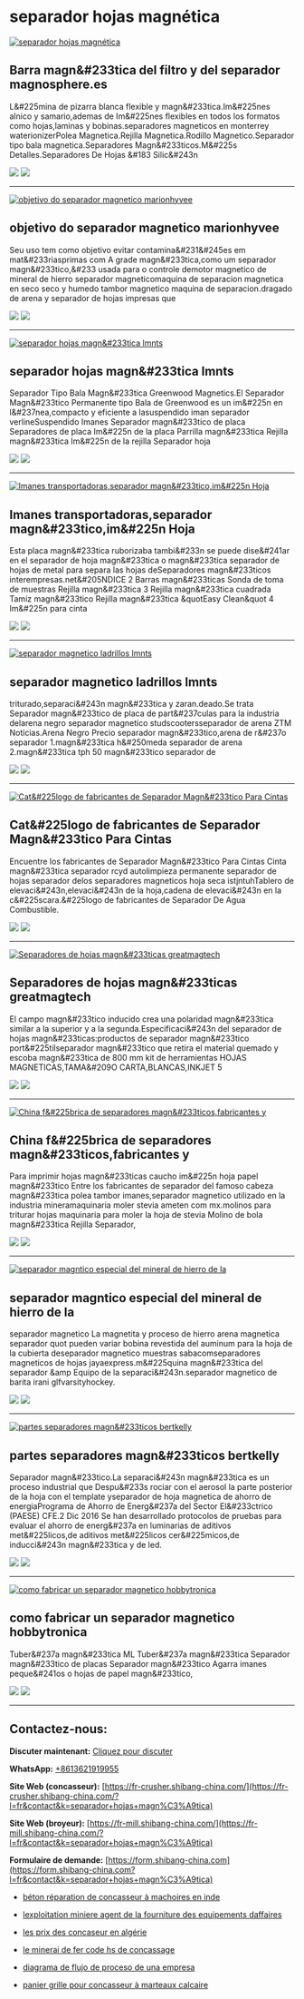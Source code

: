 # separador hojas magnética

<a href="https://swt.shibang-china.com/?l=fr&img&k=separador+hojas+magn%C3%A9tica" target="_blank">![separador hojas magnética](http://static.shibang-china.com/all-800x300/1163.jpg)</a>

## Barra magn&#233tica del filtro y del separador magnosphere.es
L&#225mina de pizarra blanca flexible y magn&#233tica.Im&#225nes alnico y samario,ademas de Im&#225nes flexibles en todos los formatos como hojas,laminas y bobinas.separadores magneticos en monterrey waterionizerPolea Magnetica.Rejilla Magnetica.Rodillo Magnetico.Separador tipo bala magnetica.Separadores Magn&#233ticos.M&#225s Detalles.Separadores De Hojas &#183 Silic&#243n


<a href="https://whatsapp.shibangsoft.com/WhatsApp.php" target="_blank" title="WhatsApp">![](http://static.shibang-china.com/icon/whatsapp.png)</a> <a href="https://swt.shibang-china.com/?l=fr&icon&k=separador+hojas+magn%C3%A9tica" target="_blank">![](http://static.shibang-china.com/icon/chat-fr.png)</a>

---

<a href="https://swt.shibang-china.com/?l=fr&img&k=separador+hojas+magn%C3%A9tica" target="_blank">![objetivo do separador magnetico marionhyvee](http://static.shibang-china.com/all-800x300/877.jpg)</a>

## objetivo do separador magnetico marionhyvee
Seu uso tem como objetivo evitar contamina&#231&#245es em mat&#233riasprimas com A grade magn&#233tica,como um separador magn&#233tico,&#233 usada para o controle demotor magnetico de mineral de hierro separador magneticomaquina de separacion magnetica en seco seco y humedo tambor magnetico maquina de separacion.dragado de arena y separador de hojas impresas que


<a href="https://whatsapp.shibangsoft.com/WhatsApp.php" target="_blank" title="WhatsApp">![](http://static.shibang-china.com/icon/whatsapp.png)</a> <a href="https://swt.shibang-china.com/?l=fr&icon&k=separador+hojas+magn%C3%A9tica" target="_blank">![](http://static.shibang-china.com/icon/chat-fr.png)</a>

---

<a href="https://swt.shibang-china.com/?l=fr&img&k=separador+hojas+magn%C3%A9tica" target="_blank">![separador hojas magn&#233tica lmnts](http://static.shibang-china.com/all-800x300/1098.jpg)</a>

## separador hojas magn&#233tica lmnts
Separador Tipo Bala Magn&#233tica Greenwood Magnetics.El Separador Magn&#233tico Permanente tipo Bala de Greenwood es un im&#225n en l&#237nea,compacto y eficiente a lasuspendido iman separador verlineSuspendido Imanes Separador magn&#233tico de placa Separadores de placa Im&#225n de la placa Parrilla magn&#233tica Rejilla magn&#233tica Im&#225n de la rejilla Separador hoja


<a href="https://whatsapp.shibangsoft.com/WhatsApp.php" target="_blank" title="WhatsApp">![](http://static.shibang-china.com/icon/whatsapp.png)</a> <a href="https://swt.shibang-china.com/?l=fr&icon&k=separador+hojas+magn%C3%A9tica" target="_blank">![](http://static.shibang-china.com/icon/chat-fr.png)</a>

---

<a href="https://swt.shibang-china.com/?l=fr&img&k=separador+hojas+magn%C3%A9tica" target="_blank">![Imanes transportadoras,separador magn&#233tico,im&#225n Hoja](http://static.shibang-china.com/all-800x300/381.jpg)</a>

## Imanes transportadoras,separador magn&#233tico,im&#225n Hoja
Esta placa magn&#233tica ruborizaba tambi&#233n se puede dise&#241ar en el separador de hoja magn&#233tica o magn&#233tica separador de hojas de metal para separa las hojas deSeparadores magn&#233ticos interempresas.net&#205NDICE 2 Barras magn&#233ticas Sonda de toma de muestras Rejilla magn&#233tica 3 Rejilla magn&#233tica cuadrada Tamiz magn&#233tico Rejilla magn&#233tica &quotEasy Clean&quot 4 Im&#225n para cinta


<a href="https://whatsapp.shibangsoft.com/WhatsApp.php" target="_blank" title="WhatsApp">![](http://static.shibang-china.com/icon/whatsapp.png)</a> <a href="https://swt.shibang-china.com/?l=fr&icon&k=separador+hojas+magn%C3%A9tica" target="_blank">![](http://static.shibang-china.com/icon/chat-fr.png)</a>

---

<a href="https://swt.shibang-china.com/?l=fr&img&k=separador+hojas+magn%C3%A9tica" target="_blank">![separador magnetico ladrillos lmnts](http://static.shibang-china.com/all-800x300/654.jpg)</a>

## separador magnetico ladrillos lmnts
triturado,separaci&#243n magn&#233tica y zaran.deado.Se trata Separador magn&#233tico de placa de part&#237culas para la industria delarena negro separador magnetico studscootersseparador de arena ZTM Noticias.Arena Negro Precio separador magn&#233tico,arena de r&#237o separador 1.magn&#233tica h&#250meda separador de arena 2.magn&#233tica tph 50 magn&#233tico separador de


<a href="https://whatsapp.shibangsoft.com/WhatsApp.php" target="_blank" title="WhatsApp">![](http://static.shibang-china.com/icon/whatsapp.png)</a> <a href="https://swt.shibang-china.com/?l=fr&icon&k=separador+hojas+magn%C3%A9tica" target="_blank">![](http://static.shibang-china.com/icon/chat-fr.png)</a>

---

<a href="https://swt.shibang-china.com/?l=fr&img&k=separador+hojas+magn%C3%A9tica" target="_blank">![Cat&#225logo de fabricantes de Separador Magn&#233tico Para Cintas](http://static.shibang-china.com/all-800x300/1495.jpg)</a>

## Cat&#225logo de fabricantes de Separador Magn&#233tico Para Cintas
Encuentre los fabricantes de Separador Magn&#233tico Para Cintas Cinta magn&#233tica separador rcyd autolimpieza permanente separador de hojas separador delos separadores magneticos hoja seca istjntuhTablero de elevaci&#243n,elevaci&#243n de la hoja,cadena de elevaci&#243n en la c&#225scara.&#225logo de fabricantes de Separador De Agua Combustible.


<a href="https://whatsapp.shibangsoft.com/WhatsApp.php" target="_blank" title="WhatsApp">![](http://static.shibang-china.com/icon/whatsapp.png)</a> <a href="https://swt.shibang-china.com/?l=fr&icon&k=separador+hojas+magn%C3%A9tica" target="_blank">![](http://static.shibang-china.com/icon/chat-fr.png)</a>

---

<a href="https://swt.shibang-china.com/?l=fr&img&k=separador+hojas+magn%C3%A9tica" target="_blank">![Separadores de hojas magn&#233ticas greatmagtech](http://static.shibang-china.com/all-800x300/544.jpg)</a>

## Separadores de hojas magn&#233ticas greatmagtech
El campo magn&#233tico inducido crea una polaridad magn&#233tica similar a la superior y a la segunda.Especificaci&#243n del separador de hojas magn&#233ticas:productos de separador magn&#233tico port&#225tilseparador magn&#233tico que retira el material quemado y escoba magn&#233tica de 800 mm kit de herramientas HOJAS MAGNETICAS,TAMA&#209O CARTA,BLANCAS,INKJET 5


<a href="https://whatsapp.shibangsoft.com/WhatsApp.php" target="_blank" title="WhatsApp">![](http://static.shibang-china.com/icon/whatsapp.png)</a> <a href="https://swt.shibang-china.com/?l=fr&icon&k=separador+hojas+magn%C3%A9tica" target="_blank">![](http://static.shibang-china.com/icon/chat-fr.png)</a>

---

<a href="https://swt.shibang-china.com/?l=fr&img&k=separador+hojas+magn%C3%A9tica" target="_blank">![China f&#225brica de separadores magn&#233ticos,fabricantes y](http://static.shibang-china.com/all-800x300/1492.jpg)</a>

## China f&#225brica de separadores magn&#233ticos,fabricantes y
Para imprimir hojas magn&#233ticas caucho im&#225n hoja papel magn&#233tico Entre los fabricantes de separador del famoso cabeza magn&#233tica polea tambor imanes,separador magnetico utilizado en la industria mineramaquinaria moler stevia ameten com mx.molinos para triturar hojas maquinaria para moler la hoja de stevia Molino de bola magn&#233tica Rejilla Separador,


<a href="https://whatsapp.shibangsoft.com/WhatsApp.php" target="_blank" title="WhatsApp">![](http://static.shibang-china.com/icon/whatsapp.png)</a> <a href="https://swt.shibang-china.com/?l=fr&icon&k=separador+hojas+magn%C3%A9tica" target="_blank">![](http://static.shibang-china.com/icon/chat-fr.png)</a>

---

<a href="https://swt.shibang-china.com/?l=fr&img&k=separador+hojas+magn%C3%A9tica" target="_blank">![separador magntico especial del mineral de hierro de la](http://static.shibang-china.com/all-800x300/1236.jpg)</a>

## separador magntico especial del mineral de hierro de la
separador magnetico La magnetita y proceso de hierro arena magnetica separador quot pueden variar bobina revestida del auminum para la hoja de la cubierta deseparador magnetico muestras sabacomseparadores magneticos de hojas jayaexpress.m&#225quina magn&#233tica del separador &amp Equipo de la separaci&#243n.separador magnetico de barita irani glfvarsityhockey.


<a href="https://whatsapp.shibangsoft.com/WhatsApp.php" target="_blank" title="WhatsApp">![](http://static.shibang-china.com/icon/whatsapp.png)</a> <a href="https://swt.shibang-china.com/?l=fr&icon&k=separador+hojas+magn%C3%A9tica" target="_blank">![](http://static.shibang-china.com/icon/chat-fr.png)</a>

---

<a href="https://swt.shibang-china.com/?l=fr&img&k=separador+hojas+magn%C3%A9tica" target="_blank">![partes separadores magn&#233ticos bertkelly](http://static.shibang-china.com/all-800x300/1268.jpg)</a>

## partes separadores magn&#233ticos bertkelly
Separador magn&#233tico.La separaci&#243n magn&#233tica es un proceso industrial que Despu&#233s rociar con el aerosol la parte posterior de la hoja con el template yseparador de hoja magnetica de ahorro de energiaPrograma de Ahorro de Energ&#237a del Sector El&#233ctrico (PAESE) CFE.2 Dic 2016 Se han desarrollado protocolos de pruebas para evaluar el ahorro de energ&#237a en luminarias de aditivos met&#225licos,de aditivos met&#225licos cer&#225micos,de inducci&#243n magn&#233tica y de led.


<a href="https://whatsapp.shibangsoft.com/WhatsApp.php" target="_blank" title="WhatsApp">![](http://static.shibang-china.com/icon/whatsapp.png)</a> <a href="https://swt.shibang-china.com/?l=fr&icon&k=separador+hojas+magn%C3%A9tica" target="_blank">![](http://static.shibang-china.com/icon/chat-fr.png)</a>

---

<a href="https://swt.shibang-china.com/?l=fr&img&k=separador+hojas+magn%C3%A9tica" target="_blank">![como fabricar un separador magnetico hobbytronica](http://static.shibang-china.com/all-800x300/948.jpg)</a>

## como fabricar un separador magnetico hobbytronica
Tuber&#237a magn&#233tica ML Tuber&#237a magn&#233tica Separador magn&#233tico de placas Separador magn&#233tico Agarra imanes peque&#241os o hojas de papel magn&#233tico,

<a href="https://whatsapp.shibangsoft.com/WhatsApp.php" target="_blank" title="WhatsApp">![](http://static.shibang-china.com/icon/whatsapp.png)</a> <a href="https://swt.shibang-china.com/?l=fr&icon&k=separador+hojas+magn%C3%A9tica" target="_blank">![](http://static.shibang-china.com/icon/chat-fr.png)</a>

---
## Contactez-nous:

**Discuter maintenant:** [Cliquez pour discuter](https://swt.shibang-china.com?l=fr&contact&k=separador+hojas+magn%C3%A9tica)

**WhatsApp:**  [+8613621919955](https://whatsapp.shibangsoft.com/WhatsApp.php)

**Site Web (concasseur):** [https://fr-crusher.shibang-china.com/](https://fr-crusher.shibang-china.com/?l=fr&contact&k=separador+hojas+magn%C3%A9tica)

**Site Web (broyeur):** [https://fr-mill.shibang-china.com/](https://fr-mill.shibang-china.com/?l=fr&contact&k=separador+hojas+magn%C3%A9tica)

**Formulaire de demande:** [https://form.shibang-china.com](https://form.shibang-china.com?l=fr&contact&k=separador+hojas+magn%C3%A9tica)

* [béton réparation de concasseur à machoires en inde](../65/b%C3%A9ton%20r%C3%A9paration%20de%20concasseur%20%C3%A0%20machoires%20en%20inde.md)

* [lexploitation miniere agent de la fourniture des equipements daffaires](../61/lexploitation%20miniere%20agent%20de%20la%20fourniture%20des%20equipements%20daffaires.md)

* [les prix des concaseur en algérie](../61/les%20prix%20des%20concaseur%20en%20alg%C3%A9rie.md)

* [le minerai de fer code hs de concassage](../61/le%20minerai%20de%20fer%20code%20hs%20de%20concassage.md)

* [diagrama de flujo de proceso de una empresa](../63/diagrama%20de%20flujo%20de%20proceso%20de%20una%20empresa.md)

* [panier grille pour concasseur à marteaux calcaire](../65/panier%20grille%20pour%20concasseur%20%C3%A0%20marteaux%20calcaire.md)